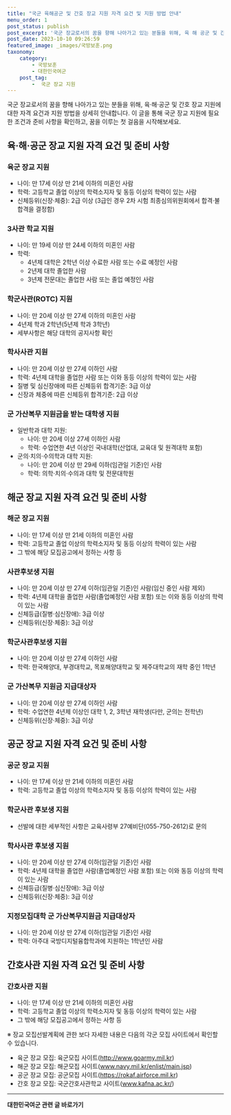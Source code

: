 ```yaml
---
title: "국군 육해공군 및 간호 장교 지원 자격 요건 및 지원 방법 안내"
menu_order: 1
post_status: publish
post_excerpt: '국군 장교로서의 꿈을 향해 나아가고 있는 분들을 위해, 육 해 공군 및 간호 장교 지원에 대한 자격 요건과 지원 방법을 상세히 안내합니다. 이 글을 통해 국군 장교 지원에 필요한 조건과 준비 사항을 확인하고, 꿈을 이루는 첫 걸음을 시작해보세요.'
post_date: 2023-10-10 09:26:59
featured_image: _images/국방보훈.png
taxonomy:
    category:
        - 국방보훈
        - 대한민국여군
    post_tag:
        -  국군 장교 지원
---
```



국군 장교로서의 꿈을 향해 나아가고 있는 분들을 위해, 육·해·공군 및 간호 장교 지원에 대한 자격 요건과 지원 방법을 상세히 안내합니다. 이 글을 통해 국군 장교 지원에 필요한 조건과 준비 사항을 확인하고, 꿈을 이루는 첫 걸음을 시작해보세요.

## 육·해·공군 장교 지원 자격 요건 및 준비 사항

### 육군 장교 지원
- 나이: 만 17세 이상 만 21세 이하의 미혼인 사람
- 학력: 고등학교 졸업 이상의 학력소지자 및 동등 이상의 학력이 있는 사람
- 신체등위(신장·체중): 2급 이상 (3급인 경우 2차 시험 최종심의위원회에서 합격·불합격을 결정함)

### 3사관 학교 지원
- 나이: 만 19세 이상 만 24세 이하의 미혼인 사람
- 학력:
   - 4년제 대학은 2학년 이상 수료한 사람 또는 수료 예정인 사람
   - 2년제 대학 졸업한 사람
   - 3년제 전문대는 졸업한 사람 또는 졸업 예정인 사람

### 학군사관(ROTC) 지원
- 나이: 만 20세 이상 만 27세 이하의 미혼인 사람
- 4년제 학과 2학년(5년제 학과 3학년)
- 세부사항은 해당 대학의 공지사항 확인

### 학사사관 지원
- 나이: 만 20세 이상 만 27세 이하인 사람
- 학력: 4년제 대학을 졸업한 사람 또는 이와 동등 이상의 학력이 있는 사람
- 질병 및 심신장애에 따른 신체등위 합격기준: 3급 이상
- 신장과 체중에 따른 신체등위 합격기준: 2급 이상

### 군 가산복무 지원금을 받는 대학생 지원
- 일반학과 대학 지원:
   - 나이: 만 20세 이상 27세 이하인 사람
   - 학력: 수업연한 4년 이상인 국내대학(산업대, 교육대 및 원격대학 포함)
- 군의·치의·수의학과 대학 지원:
   - 나이: 만 20세 이상 만 29세 이하(임관일 기준)인 사람
   - 학력: 의학·치의·수의과 대학 및 전문대학원

## 해군 장교 지원 자격 요건 및 준비 사항

### 해군 장교 지원
- 나이: 만 17세 이상 만 21세 이하의 미혼인 사람
- 학력: 고등학교 졸업 이상의 학력소지자 및 동등 이상의 학력이 있는 사람
- 그 밖에 해당 모집공고에서 정하는 사항 등

### 사관후보생 지원
- 나이: 만 20세 이상 만 27세 이하(임관일 기준)인 사람(임신 중인 사람 제외)
- 학력: 4년제 대학을 졸업한 사람(졸업예정인 사람 포함) 또는 이와 동등 이상의 학력이 있는 사람
- 신체등급(질병·심신장애): 3급 이상
- 신체등위(신장·체중): 3급 이상

### 학군사관후보생 지원
- 나이: 만 20세 이상 만 27세 이하인 사람
- 학력: 한국해양대, 부경대학교, 목포해양대학교 및 제주대학교의 재학 중인 1학년

### 군 가산복무 지원금 지급대상자
- 나이: 만 20세 이상 만 27세 이하인 사람
- 학력: 수업연한 4년제 이상인 대학 1, 2, 3학년 재학생(다만, 군의는 전학년)
- 신체등위(신장·체중): 3급 이상

## 공군 장교 지원 자격 요건 및 준비 사항

### 공군 장교 지원
- 나이: 만 17세 이상 만 21세 이하의 미혼인 사람
- 학력: 고등학교 졸업 이상의 학력소지자 및 동등 이상의 학력이 있는 사람

### 학군사관 후보생 지원
- 선발에 대한 세부적인 사항은 교육사령부 27예비단(055-750-2612)로 문의

### 학사사관 후보생 지원
- 나이: 만 20세 이상 만 27세 이하(임관일 기준)인 사람
- 학력: 4년제 대학을 졸업한 사람(졸업예정인 사람 포함) 또는 이와 동등 이상의 학력이 있는 사람
- 신체등급(질병·심신장애): 3급 이상
- 신체등위(신장·체중): 3급 이상

### 지정모집대학 군 가산복무지원금 지급대상자
- 나이: 만 20세 이상 만 27세 이하(임관일 기준)인 사람
- 학력: 아주대 국방디지털융합학과에 지원하는 1학년인 사람

## 간호사관 지원 자격 요건 및 준비 사항

### 간호사관 지원
- 나이: 만 17세 이상 만 21세 이하의 미혼인 사람
- 학력: 고등학교 졸업 이상의 학력소지자 및 동등 이상의 학력이 있는 사람
- 그 밖에 해당 모집공고에서 정하는 사항 등

※ 장교 모집선발계획에 관한 보다 자세한 내용은 다음의 각군 모집 사이트에서 확인할 수 있습니다.
- 육군 장교 모집: 육군모집 사이트(http://www.goarmy.mil.kr)
- 해군 장교 모집: 해군모집 사이트(www.navy.mil.kr/enlist/main.jsp)
- 공군 장교 모집: 공군모집 사이트(https://rokaf.airforce.mil.kr)
- 간호 장교 모집: 국군간호사관학교 사이트(www.kafna.ac.kr/)

<!-- wp:separator -->
<hr class="wp-block-separator has-alpha-channel-opacity"/>
<!-- /wp:separator -->

<!-- wp:group {"backgroundColor":"base","layout":{"type":"constrained"}} -->
<div class="wp-block-group has-base-background-color has-background"><!-- wp:paragraph {"align":"center","fontSize":"medium"} -->
<p class="has-text-align-center has-large-font-size"><strong>대한민국여군 관련 글 바로가기</strong></p>
<!-- /wp:paragraph -->


<!-- wp:latest-posts
{"categories":[{"id":7224,"count":19,"description":"","link":"https://uknowlaw.com/category/%eb%8c%80%ed%95%9c%eb%af%bc%ea%b5%ad%ec%97%ac%ea%b5%b0/","name":"대한민국여군","slug":"대한민국여군","taxonomy":"category","parent":0,"meta":[],"_links":{"self":[{"href":"https://uknowlaw.com/wp-json/wp/v2/categories/7224"}],"collection":[{"href":"https://uknowlaw.com/wp-json/wp/v2/categories"}],"about":[{"href":"https://uknowlaw.com/wp-json/wp/v2/taxonomies/category"}],"wp:post_type":[{"href":"https://uknowlaw.com/wp-json/wp/v2/posts?categories=7224"}],"curies":[{"name":"wp","href":"https://api.w.org/{rel}","templated":true}]}}],"postsToShow":100,"excerptLength":28,"postLayout":"grid","columns":2,"featuredImageAlign":"left","featuredImageSizeSlug":"large","fontSize":18px} /--></div>
<!-- /wp:group -->